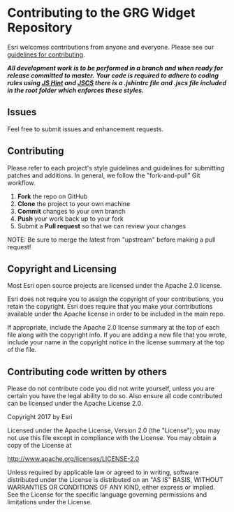 Contributing to the GRG Widget Repository
=========================================

Esri welcomes contributions from anyone and everyone. Please see our [guidelines for contributing](https://github.com/esri/contributing).

***All development work is to be performed in a branch and when ready for release committed to master.***
***Your code is required to adhere to coding rules using [JS Hint](http://www.jshint.com/) and [JSCS](http://jscs.info/) there is a .jshintrc file and .jscs file included in the root folder which enforces these styles.***

Issues
------
Feel free to submit issues and enhancement requests.

Contributing
------------
Please refer to each project's style guidelines and guidelines for submitting patches and additions. In general, we follow the "fork-and-pull" Git workflow.

 1. **Fork** the repo on GitHub
 2. **Clone** the project to your own machine
 3. **Commit** changes to your own branch
 4. **Push** your work back up to your fork
 5. Submit a **Pull request** so that we can review your changes

NOTE: Be sure to merge the latest from "upstream" before making a pull request!

Copyright and Licensing
-----------------------
Most Esri open source projects are licensed under the Apache 2.0 license.

Esri does not require you to assign the copyright of your contributions, you retain the copyright. Esri does require that you make your contributions available under the Apache license in order to be included in the main repo.

If appropriate, include the Apache 2.0 license summary at the top of each file along with the copyright info. If you are adding a new file that you wrote, include your name in the copyright notice in the license summary at the top of the file.

Contributing code written by others
-----------------------------------
Please do not contribute code you did not write yourself, unless you are certain you have the legal ability to do so. Also ensure all code contributed can be licensed under the Apache License 2.0.

Copyright 2017 by Esri

Licensed under the Apache License, Version 2.0 (the "License");
you may not use this file except in compliance with the License.
You may obtain a copy of the License at

   http://www.apache.org/licenses/LICENSE-2.0

Unless required by applicable law or agreed to in writing, software
distributed under the License is distributed on an "AS IS" BASIS,
WITHOUT WARRANTIES OR CONDITIONS OF ANY KIND, either express or implied.
See the License for the specific language governing permissions and
limitations under the License.
